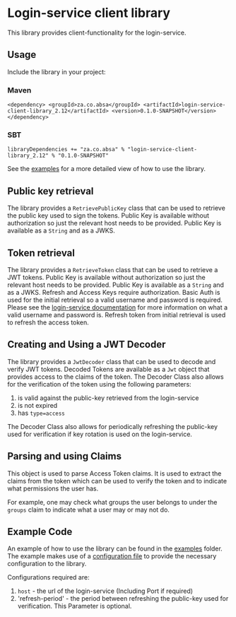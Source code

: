 # Login-service client library

This library provides client-functionality for the login-service.

## Usage

Include the library in your project:
### Maven

`<dependency>
<groupId>za.co.absa</groupId>
<artifactId>login-service-client-library_2.12</artifactId>
<version>0.1.0-SNAPSHOT</version>
</dependency>`

### SBT

`libraryDependencies += "za.co.absa" % "login-service-client-library_2.12" % "0.1.0-SNAPSHOT"`

See the [examples](examples)
for a more detailed view of how to use the library.

## Public key retrieval

The library provides a `RetrievePublicKey` class that can be used to retrieve the public key used to sign the tokens.
Public Key is available without authorization so just the relevant host needs to be provided. Public Key is available as a `String` and as a JWKS.


## Token retrieval

The library provides a `RetrieveToken` class that can be used to retrieve a JWT tokens.
Public Key is available without authorization so just the relevant host needs to be provided. Public Key is available as a `String` and as a JWKS.
Refresh and Access Keys require authorization. Basic Auth is used for the initial retrieval so a valid username and password is required.
Please see the [login-service documentation](README.md) for more information on what a valid username and password is.
Refresh token from initial retrieval is used to refresh the access token.

## Creating and Using a JWT Decoder

The library provides a `JwtDecoder` class that can be used to decode and verify JWT tokens.
Decoded Tokens are available as a `Jwt` object that provides access to the claims of the token.
The Decoder Class also allows for the verification of the token using the following parameters:
1. is valid against the public-key retrieved from the login-service
2. is not expired
3. has `type=access`

The Decoder Class also allows for periodically refreshing the public-key used for verification
if key rotation is used on the login-service.

## Parsing and using Claims

This object is used to parse Access Token claims. 
It is used to extract the claims from the token which can be used to verify the token 
and to indicate what permissions the user has.

For example, one may check what groups the user belongs to under the `groups` claim to indicate what a user may or may not do.

## Example Code

An example of how to use the library can be found in the [examples](examples) folder.
The example makes use of a [configuration file](examples/src/main/resources/example.application.yaml) to provide the necessary configuration to the library.

Configurations required are:
1. `host` - the url of the login-service (Including Port if required)
2. 'refresh-period' - the period between refreshing the public-key used for verification. This Parameter is optional.